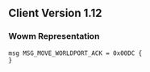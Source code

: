 ## Client Version 1.12

### Wowm Representation
```rust,ignore
msg MSG_MOVE_WORLDPORT_ACK = 0x00DC {
}

```
